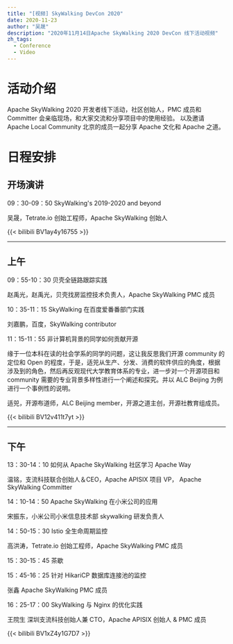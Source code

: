 ```yaml
---
title: "[视频] SkyWalking DevCon 2020"
date: 2020-11-23
author: "吴晟"
description: "2020年11月14日Apache SkyWalking 2020 DevCon 线下活动视频"
zh_tags:
  - Conference
  - Video
---
```


# 活动介绍

Apache SkyWalking 2020 开发者线下活动，社区创始人，PMC 成员和 Committer 会亲临现场，和大家交流和分享项目中的使用经验。
以及邀请 Apache Local Community 北京的成员一起分享 Apache 文化和 Apache 之道。

# 日程安排

## 开场演讲

09：30-09：50 SkyWalking's 2019-2020 and beyond

吴晟，Tetrate.io 创始工程师，Apache SkyWalking 创始人

{{< bilibili BV1ay4y16755 >}}

---

## 上午

09：55-10：30 贝壳全链路跟踪实践

赵禹光，赵禹光，贝壳找房监控技术负责人，Apache SkyWalking PMC 成员

10：35-11：15 SkyWalking 在百度爱番番部门实践

刘嘉鹏，百度，SkyWalking contributor

11：15-11：55 非计算机背景的同学如何贡献开源

缘于一位本科在读的社会学系的同学的问题，这让我反思我们开源 community 的定位和 Open 的程度，于是，适兕从生产、分发、消费的软件供应的角度，根据涉及到的角色，然后再反观现代大学教育体系的专业，进一步对一个开源项目和 community 需要的专业背景多样性进行一个阐述和探究。并以 ALC Beijing 为例进行一个事例性的说明。

适兕，开源布道师，ALC Beijing member，开源之道主创，开源社教育组成员。

{{< bilibili BV12v411t7yt >}}

---

## 下午

13：30-14：10 如何从 Apache SkyWalking 社区学习 Apache Way

温铭，支流科技联合创始人＆CEO，Apache APISIX 项目 VP， Apache SkyWalking Committer

14：10-14：50 Apache SkyWalking 在小米公司的应用

宋振东，小米公司小米信息技术部 skywalking 研发负责人

14：50-15：30 Istio 全生命周期监控

高洪涛，Tetrate.io 创始工程师，Apache SkyWalking PMC 成员

15：30-15：45 茶歇

15：45-16：25 针对 HikariCP 数据库连接池的监控

张鑫 Apache SkyWalking PMC 成员

16：25-17：00 SkyWalking 与 Nginx 的优化实践

王院生 深圳支流科技创始人兼 CTO，Apache APISIX 创始人 & PMC 成员

{{< bilibili BV1xZ4y1G7D7 >}}
